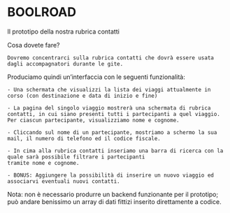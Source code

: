 BOOLROAD
===

Il prototipo della nostra rubrica contatti

Cosa dovete fare?

	Dovremo concentrarci sulla rubrica contatti che dovrà essere usata dagli accompagnatori durante le gite.

Produciamo quindi un’interfaccia con le seguenti funzionalità:

	- Una schermata che visualizzi la lista dei viaggi attualmente in corso (con destinazione e data di inizio e fine)

	- La pagina del singolo viaggio mostrerà una schermata di rubrica contatti, in cui siano presenti tutti i partecipanti a quel viaggio. Per ciascun partecipante, visualizziamo nome e cognome.

	- Cliccando sul nome di un partecipante, mostriamo a schermo la sua mail, il numero di telefono ed il codice fiscale.

	- In cima alla rubrica contatti inseriamo una barra di ricerca con la quale sarà possibile filtrare i partecipanti
	tramite nome e cognome.

	- BONUS: Aggiungere la possibilità di inserire un nuovo viaggio ed associarvi eventuali nuovi contatti.

Nota: non è necessario produrre un backend funzionante per il prototipo; può andare benissimo un array di dati
fittizi inserito direttamente a codice.
